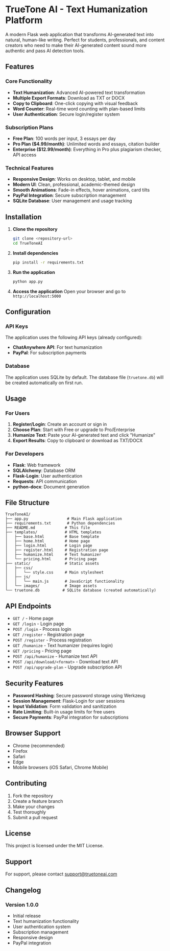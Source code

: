 # TrueTone AI - Text Humanization Platform

A modern Flask web application that transforms AI-generated text into natural, human-like writing. Perfect for students, professionals, and content creators who need to make their AI-generated content sound more authentic and pass AI detection tools.

## Features

### Core Functionality
- **Text Humanization**: Advanced AI-powered text transformation
- **Multiple Export Formats**: Download as TXT or DOCX
- **Copy to Clipboard**: One-click copying with visual feedback
- **Word Counter**: Real-time word counting with plan-based limits
- **User Authentication**: Secure login/register system

### Subscription Plans
- **Free Plan**: 100 words per input, 3 essays per day
- **Pro Plan ($4.99/month)**: Unlimited words and essays, citation builder
- **Enterprise ($12.99/month)**: Everything in Pro plus plagiarism checker, API access

### Technical Features
- **Responsive Design**: Works on desktop, tablet, and mobile
- **Modern UI**: Clean, professional, academic-themed design
- **Smooth Animations**: Fade-in effects, hover animations, card tilts
- **PayPal Integration**: Secure subscription management
- **SQLite Database**: User management and usage tracking

## Installation

1. **Clone the repository**
   ```bash
   git clone <repository-url>
   cd TrueToneAI
   ```

2. **Install dependencies**
   ```bash
   pip install -r requirements.txt
   ```

3. **Run the application**
   ```bash
   python app.py
   ```

4. **Access the application**
   Open your browser and go to `http://localhost:5000`

## Configuration

### API Keys
The application uses the following API keys (already configured):

- **ChatAnywhere API**: For text humanization
- **PayPal**: For subscription payments

### Database
The application uses SQLite by default. The database file (`truetone.db`) will be created automatically on first run.

## Usage

### For Users
1. **Register/Login**: Create an account or sign in
2. **Choose Plan**: Start with Free or upgrade to Pro/Enterprise
3. **Humanize Text**: Paste your AI-generated text and click "Humanize"
4. **Export Results**: Copy to clipboard or download as TXT/DOCX

### For Developers
- **Flask**: Web framework
- **SQLAlchemy**: Database ORM
- **Flask-Login**: User authentication
- **Requests**: API communication
- **python-docx**: Document generation

## File Structure

```
TrueToneAI/
├── app.py                 # Main Flask application
├── requirements.txt       # Python dependencies
├── README.md             # This file
├── templates/            # HTML templates
│   ├── base.html         # Base template
│   ├── home.html         # Home page
│   ├── login.html        # Login page
│   ├── register.html     # Registration page
│   ├── humanize.html     # Text humanizer
│   └── pricing.html      # Pricing page
├── static/               # Static assets
│   ├── css/
│   │   └── style.css     # Main stylesheet
│   ├── js/
│   │   └── main.js       # JavaScript functionality
│   └── images/           # Image assets
└── truetone.db          # SQLite database (created automatically)
```

## API Endpoints

- `GET /` - Home page
- `GET /login` - Login page
- `POST /login` - Process login
- `GET /register` - Registration page
- `POST /register` - Process registration
- `GET /humanize` - Text humanizer (requires login)
- `GET /pricing` - Pricing page
- `POST /api/humanize` - Humanize text API
- `POST /api/download/<format>` - Download text API
- `POST /api/upgrade-plan` - Upgrade subscription API

## Security Features

- **Password Hashing**: Secure password storage using Werkzeug
- **Session Management**: Flask-Login for user sessions
- **Input Validation**: Form validation and sanitization
- **Rate Limiting**: Built-in usage limits for free users
- **Secure Payments**: PayPal integration for subscriptions

## Browser Support

- Chrome (recommended)
- Firefox
- Safari
- Edge
- Mobile browsers (iOS Safari, Chrome Mobile)

## Contributing

1. Fork the repository
2. Create a feature branch
3. Make your changes
4. Test thoroughly
5. Submit a pull request

## License

This project is licensed under the MIT License.

## Support

For support, please contact [support@truetoneai.com](mailto:support@truetoneai.com)

## Changelog

### Version 1.0.0
- Initial release
- Text humanization functionality
- User authentication system
- Subscription management
- Responsive design
- PayPal integration
